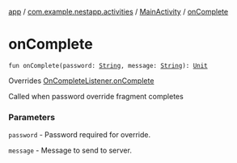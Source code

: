 [app](../../index.md) / [com.example.nestapp.activities](../index.md) / [MainActivity](index.md) / [onComplete](./on-complete.md)

# onComplete

`fun onComplete(password: `[`String`](https://kotlinlang.org/api/latest/jvm/stdlib/kotlin/-string/index.html)`, message: `[`String`](https://kotlinlang.org/api/latest/jvm/stdlib/kotlin/-string/index.html)`): `[`Unit`](https://kotlinlang.org/api/latest/jvm/stdlib/kotlin/-unit/index.html)

Overrides [OnCompleteListener.onComplete](../../com.example.nestapp.fragments/-password-dialog-fragment/-on-complete-listener/on-complete.md)

Called when password override fragment completes

### Parameters

`password` - Password required for override.

`message` - Message to send to server.